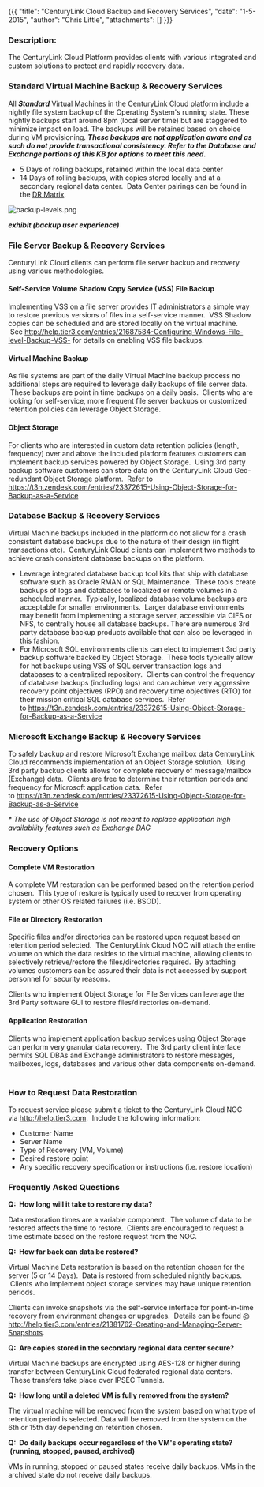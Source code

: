 {{{
  "title": "CenturyLink Cloud Backup and Recovery Services",
  "date": "1-5-2015",
  "author": "Chris Little",
  "attachments": []
}}}

<h3>Description:</h3>
<p>The CenturyLink Cloud Platform provides clients with various integrated and custom solutions to protect and rapidly recovery data. &nbsp;</p>
<h3>Standard Virtual Machine Backup &amp; Recovery Services</h3>
<p>All <em><strong>Standard</strong> </em>Virtual Machines in the CenturyLink Cloud platform include a nightly file system backup of the Operating System's running state. These nightly backups start around 8pm (local server time) but are staggered to minimize
  impact on load. The backups will be retained based on choice during VM provisioning.&nbsp;<em><strong>These backups are&nbsp;not application aware and as such do not provide transactional consistency. Refer to the Database and Exchange portions of this KB for options to meet this need.</strong></em>
</p>
<ul>
  <li>5 Days of rolling backups, retained within the local data center</li>
  <li>14 Days of rolling backups, with copies stored locally and at a secondary regional data center. &nbsp;Data Center pairings can be found in the <a href="https://t3n.zendesk.com/entries/22023314-Disaster-Recovery-Comparison-Matrix" target="_blank">DR Matrix</a>.&nbsp;</li>
</ul>
<p><img src="https://t3n.zendesk.com/attachments/token/WfLAlIfI5SnFrTHRjUgXD6teQ/?name=backup-levels.png" alt="backup-levels.png" />
</p>
<p><em><strong>exhibit (backup user experience)</strong></em>
</p>
<h3>File Server Backup &amp; Recovery Services</h3>
<p>CenturyLink Cloud clients can perform file server backup and recovery using various methodologies. &nbsp;</p>
<h4>Self-Service Volume Shadow Copy Service (VSS) File Backup</h4>
<p>Implementing VSS on a file server provides IT administrators a simple way to restore previous versions of files in a self-service manner. &nbsp;VSS Shadow copies can be scheduled and are stored locally on the virtual machine. &nbsp;See&nbsp;<a href="http://help.tier3.com/entries/21687584-Configuring-Windows-File-level-Backup-VSS-">http://help.tier3.com/entries/21687584-Configuring-Windows-File-level-Backup-VSS-</a>&nbsp;for
  details on enabling VSS file backups.</p>
<h4>Virtual Machine Backup</h4>
<p>As file systems are part of the daily Virtual Machine backup process no additional steps are required to leverage daily backups of file server data. &nbsp;These backups are point in time backups on a daily basis. &nbsp;Clients who are looking for self-service,
  more frequent file server backups or customized retention policies can leverage Object Storage.</p>
<h4>Object Storage&nbsp;</h4>
<p>For clients who are interested in custom data retention policies (length, frequency) over and above the included platform features customers can implement backup services powered by Object Storage. &nbsp;Using 3rd party backup software customers can store
  data on the CenturyLink Cloud Geo-redundant Object Storage platform. &nbsp;Refer to <a href="https://t3n.zendesk.com/entries/23372615-Using-Object-Storage-for-Backup-as-a-Service" target="_blank">https://t3n.zendesk.com/entries/23372615-Using-Object-Storage-for-Backup-as-a-Service</a>&nbsp;</p>
<h3>Database Backup &amp; Recovery Services</h3>
<p>Virtual Machine backups included in the platform do not allow for a crash consistent database backups due to the nature of their design (in flight transactions etc). &nbsp;CenturyLink Cloud clients can implement two methods to achieve crash consistent
  database backups on the platform. &nbsp; &nbsp;</p>
<ul>
  <li>Leverage integrated database backup tool kits that ship with database software such as Oracle RMAN or SQL Maintenance. &nbsp;These tools create backups of logs and databases to localized or remote volumes in a scheduled manner. &nbsp;Typically, localized
    database volume backups are acceptable for smaller environments. &nbsp;Larger database environments may benefit from implementing a storage server, accessible via CIFS or NFS, to centrally house all database backups. There are numerous 3rd party database
    backup products available that can also be leveraged in this fashion. &nbsp;</li>
  <li>For Microsoft SQL environments clients can elect to implement 3rd party backup software backed by Object Storage. &nbsp;These tools typically allow for hot backups using VSS of SQL server transaction logs and databases to a centralized repository. &nbsp;Clients
    can control the frequency of database backups (including logs) and can achieve very aggressive recovery point objectives (RPO) and recovery time objectives (RTO) for their mission critical SQL database services. &nbsp;Refer to&nbsp;<a href="https://t3n.zendesk.com/entries/23372615-Using-Object-Storage-for-Backup-as-a-Service"
    target="_blank">https://t3n.zendesk.com/entries/23372615-Using-Object-Storage-for-Backup-as-a-Service</a>
  </li>
</ul>
<h3>Microsoft Exchange Backup &amp; Recovery Services</h3>
<p>To safely backup and restore Microsoft Exchange mailbox data CenturyLink Cloud recommends implementation of an Object Storage solution. &nbsp;Using 3rd party backup clients allows for complete recovery of message/mailbox (Exchange) data. &nbsp;Clients
  are free to determine their retention periods and frequency for Microsoft application data. &nbsp;Refer to&nbsp;<a href="https://t3n.zendesk.com/entries/23372615-Using-Object-Storage-for-Backup-as-a-Service" target="_blank">https://t3n.zendesk.com/entries/23372615-Using-Object-Storage-for-Backup-as-a-Service</a>
</p>
<p><em>* The use of Object Storage is not meant to replace application high availability features such as Exchange DAG</em>
</p>
<h3>Recovery Options</h3>
<h4>Complete VM Restoration</h4>
<p>A complete VM restoration can be performed based on the retention period chosen. &nbsp;This type of restore is typically used to recover from operating system or other OS related failures (i.e. BSOD). &nbsp; &nbsp;&nbsp;</p>
<h4>File or Directory Restoration</h4>
<p>Specific files and/or directories can be restored upon request based on retention period selected. &nbsp;The CenturyLink Cloud NOC will attach the entire volume on which the data resides to the virtual machine, allowing clients to selectively retrieve/restore
  the files/directories required. &nbsp;By attaching volumes customers can be assured their data is not accessed by support personnel for security reasons. &nbsp;</p>
<p>Clients who implement Object Storage for File Services can leverage the 3rd Party software GUI to restore files/directories on-demand.&nbsp;&nbsp;</p>
<h4>Application Restoration</h4>
<p>Clients who implement application backup services using Object Storage can perform very granular data recovery. &nbsp;The 3rd party client interface permits SQL DBAs and Exchange administrators to restore messages, mailboxes, logs, databases and various
  other data components on-demand. &nbsp; &nbsp; &nbsp;&nbsp;</p>
<h3>How to Request Data Restoration</h3>
<p>To request service please submit a ticket to the CenturyLink Cloud NOC via&nbsp;<a href="http://help.tier3.com/">http://help.tier3.com</a>. &nbsp;Include the following information:</p>
<ul>
  <li>Customer Name</li>
  <li>Server Name</li>
  <li>Type of Recovery (VM, Volume)</li>
  <li>Desired restore point</li>
  <li>Any specific recovery specification or instructions (i.e. restore location)</li>
</ul>
<h3>Frequently Asked Questions</h3>
<p><strong>Q:&nbsp; How long will it take to restore my data?</strong>
</p>
<p>Data restoration times are a variable component. &nbsp;The volume of data to be restored affects the time to restore. &nbsp;Clients are encouraged to request a time estimate based on the restore request from the NOC. &nbsp;</p>
<p><strong>Q:&nbsp;</strong><strong>&nbsp;How far back can data be restored?&nbsp;</strong>
</p>
<p>Virtual Machine Data restoration is based on the retention chosen for the server (5 or 14 Days). &nbsp;Data is restored from scheduled nightly backups. &nbsp;Clients who implement object storage services may have unique retention periods. &nbsp;</p>
<p>Clients can invoke snapshots via the self-service interface for point-in-time recovery from environment changes or upgrades. &nbsp;Details can be found @ <a href="http://help.tier3.com/entries/21381762-Creating-and-Managing-Server-Snapshots">http://help.tier3.com/entries/21381762-Creating-and-Managing-Server-Snapshots</a>.</p>
<p><strong>Q: &nbsp;Are copies stored in the secondary regional data center secure?</strong>
</p>
<p>Virtual Machine backups are encrypted using AES-128 or higher during transfer between CenturyLink Cloud federated regional data centers. &nbsp;These transfers take place over IPSEC Tunnels. &nbsp;</p>
<p><strong>Q: &nbsp;How long until a deleted VM is fully removed from the system?<br /></strong>
</p>
<p>The virtual machine will be removed from the system based on what type of retention period is selected. Data will be removed from the system on the 6th or 15th day depending on retention chosen.</p>
<p><strong>Q: &nbsp;Do daily backups occur regardless of the VM's operating state? &nbsp;(running, stopped, paused, archived)<br /></strong>
</p>
<p>VMs in running, stopped or paused states receive daily backups. VMs in the archived state do not receive daily backups.&nbsp;</p>
